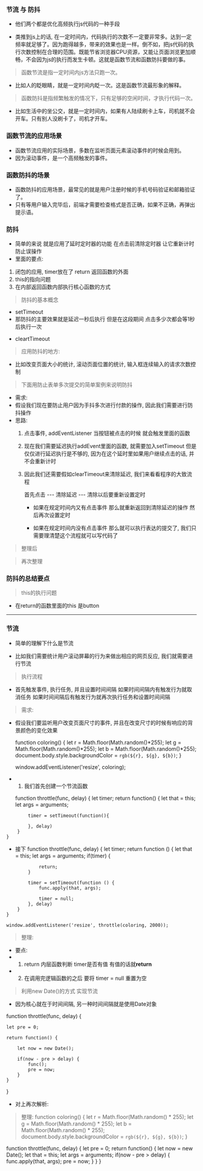 ### 节流 与 防抖
- 他们两个都是优化高频执行js代码的一种手段
<!-- 
    比如:
    旧款电视机的工作原理，就是一行行得扫描出色彩到屏幕上，然后组成一张张图片。由于肉眼只能分辨出一定频率的变化，当高频率的扫描，人类是感觉不出来的。反而形成一种视觉效果，就是一张图。就像高速旋转的风扇，你看不到扇叶，只看到了一个圆一样。
 -->

- 类推到js上的话, 在一定时间内，代码执行的次数不一定要非常多。达到一定频率就足够了。因为跑得越多，带来的效果也是一样。倒不如，把js代码的执行次数控制在合理的范围。既能节省浏览器CPU资源，又能让页面浏览更加顺畅，不会因为js的执行而发生卡顿。这就是函数节流和函数防抖要做的事。

> 函数节流是指一定时间内js方法只跑一次。
- 比如人的眨眼睛，就是一定时间内眨一次。这是函数节流最形象的解释。

> 函数防抖是指频繁触发的情况下，只有足够的空闲时间，才执行代码一次。
- 比如生活中的坐公交，就是一定时间内，如果有人陆续刷卡上车，司机就不会开车。只有别人没刷卡了，司机才开车。



### 函数节流的应用场景
- 函数节流应用的实际场景，多数在监听页面元素滚动事件的时候会用到。
- 因为滚动事件，是一个高频触发的事件。


### 函数防抖的场景
- 函数防抖的应用场景，最常见的就是用户注册时候的手机号码验证和邮箱验证了。
- 只有等用户输入完毕后，前端才需要检查格式是否正确，如果不正确，再弹出提示语。


### 防抖
- 简单的来说 就是应用了延时定时器的功能 在点击前清除定时器 让它重新计时防止误操作
- 里面的要点:
1. 闭包的应用, timer放在了 return 返回函数的外面
2. this的指向问题
3. 在内部返回函数内部执行核心函数的方式

> 防抖的基本概念
- setTimeout
- 那防抖的主要效果就是延迟一秒后执行 但是在这段期间 点击多少次都会等1秒后执行一次
<!-- 
    就像情侣去酒店的自动关闭的大门, 第一批情侣靠近门边, 门感应到有人, 打开门, 并且开始5秒的倒计时, 再5秒内有第二批情侣靠近门边, 门感应到人, 打开门, 重新5秒倒计时 
-->

- cleartTimeout
<!-- 5秒过去了 没人来开房了 门就闭合了 -->

> 应用防抖的地方:
- 比如改变页面大小的统计, 滚动页面位置的统计, 输入框连续输入的请求次数控制 

> 下面用防止表单多次提交的简单案例来说明防抖
- 需求:
- 假设我们现在要防止用户因为手抖多次进行付款的操作, 因此我们需要进行防抖操作
- 思路:
    1. 点击事件, addEventListener 当按钮被点击的时候 就会触发里面的函数

    2. 现在我们需要延迟执行addEvent里面的函数, 就需要加入setTimeout 但是仅仅进行延迟执行是不够的, 因为在这个延时里如果用户继续点击的话, 并不会重新计时

    3. 因此我们还需要假如clearTimeout来清除延迟, 我们来看看程序的大致流程

        首先点击 --- 清除延迟 --- 清除以后要重新设置定时

        - 如果在规定时间内又有点击事件  那么就重新返回到清除延迟的操作  然后再次设置定时

        - 如果在规定时间内没有点击事件  那么就可以执行表达的提交了, 我们只需要理清楚这个流程就可以写代码了
<!-- 秒内不管多少次操作只会成为一次, 因为5秒内只要有事件的触发 就会重新计时, 5秒后才会提交 -->

<!-- 
    const btn = document.querySelector('input');

    // 每次点击事件触发的任务
    function payMoney() {
        console.log('已剁');
    }

    // btn.addEventListener('click', payMoney);

    ------

    开始进行防抖设置
    1. 首先创建防抖函数 并且把点击事件的回调函数设置为这个防抖函数, 那么很显然我们需要在防抖函数里面执行原来的payMoney函数, 这样我们就需要为防抖函数设置一个参数func, 并且在内部执行这个参数函数

    2. 在防抖函数执行的时候, 添加参数注明执行payMoney这个函数, 也就是说 点击执行防抖函数, 把payMoney这个函数当参数传递进去

    3. 但是这么做 会自动调用的

    防抖函数
    function debounce(func) {
        func();
    }

    // 难点1:
    如果再回调函数后加小括号debounce()会自动执行函数, 怎么解决
    btn.addEventListener('click', debounce(payMoney));

    // 解决思路:
    为了解决这个问题, 我们就要用到高级函数的知识, 在函数里面返回函数
    (不是直接就调用执行了么? 我让它执行的是它的内部函数)'

    这样改完后就不会有错误了, 只有在点击的时候才会显示消息, 因为这个防抖函数返回了一个函数在点击事件触发的时候才执行
    function debounce(func) {
        return function() {
            func();
        }
    }


    接下来我们就可以设置延迟了, 我们可以在return的函数里面加上setTimeout, 然后在setTimeout里面, 执行payMoney(func)这个函数, 因为是延时函数 我们再定义一个参数作为延迟时间, 我们这个设置1秒

    function debounce(func, delay) {

        return function () {

            clearTimeout(timer);
            let timer = setTimeout(function() {
                func();
            }, delay)
        }
    }

    btn.addEventListener('click', debounce(payMoney, 1000));

    既然我们用了延时就要相应的清除延迟 具体清除哪个延时就需要设置变量名字, 清除延时要在建立延时的前面
    clearTimeout(timer);
    let timer = setTimeout(function()

    但是如果这么写的话 会有问题 我们不能清除一个没有定义的变量名 我们在定义这个变量之前清除它肯定是错误的, 于是正常来说大家就会简单的把定义的步骤放在顶部

    let timer;
    clearTimeout(timer);
    timer = setTimeout(function()

    这样看起来好像没问题 可以我现在连续点击按钮10次, 间隔肯定是在1秒内的, 但是会发现, 全部消息都陆续执行, 并没有实现重新计时的功能 因为

    function debounce(func, delay) {
    return function () {
        let timer;
        clearTimeout(timer);
        timer = setTimeout(function() {
            func();
        }, delay)
    }

    我们再每次点击的时候就会执行返回函数里面的内容
    let timer;
    clearTimeout(timer);
    timer = setTimeout(function() {
        func();
    }, delay)

    也就是创建变量, 清除延时, 建立延时三个步骤, 而且每次点击的执行函数都是独立的, 他们互不干涉

    正因为他们之间没有联系, 因此清除延时在这里完全没有起作用 要让这些独立的执行函数之间有联系 就需要应用到作用域链了

    就是闭包

    我们要做的只需要把timer这个变量的定义放在返回函数的外围, 这样我们在定义监听事件的时候就同时定义了这个timer变量, 因为作用域链的关系,
    所有独立执行的函数都能访问到这个timer变量 而且这个timer变量只创建了一次, 是唯一的 , 我们只不过不断给timer赋值进行延时而已 每一个清除延时就是清除上一个定义的延时

    相当于多个函数公用同一个外部变量 

    function debounce(func, delay) {

        let timer;

        return function () {
            clearTimeout(timer);
            let timer = setTimeout(function () {
                func();
            }, delay)
        }
    }

    这样我们连续点击按钮5下, 但是控制台也只是显示一条信息而已 证明我们已经实现了防抖功能, 但是到这 我们防抖的第4个难点来了 这也是很多人遗漏的一点 this的问题

    btn.addEventListener('click', payMoney);

    payMoney函数里面输出this 并且不使用防抖函数看看this的指向 
    function payMoney() {
        console.log('已剁');
        console.log(this);          btn
    }

    我们再看看防抖函数的操作下this的指向
    btn.addEventListener('click', debounce(payMoeny, 1000));
    this的指向是window

    因为回调的原因, 运行时已经在window下了, 因此我们可以在setTimeout前面就把this保存下来
    function debounce(func, delay) {

        let timer;

        return function () {

            let that = this;        // 这会指向这个按钮
            clearTimeout(timer);
            let timer = setTimeout(function () {

                // 让函数成为that的方法 就会指向这个that
                // 我们再setTimeout里面用call来绑定这个this给payMoney;

                func.call(that);
                console.log(that);
            }, delay)
        }
    }

    那么既然我们考虑到了this的情况, 那么我们也得考虑参数的问题  
    毕竟在js里函数没有设置参数, 也是可以传入参数的 也就是每个执行函数是有可能被传入参数的, 而传入的参数是需要给payMoney函数使用的

    因此我们这里增加参数, 并且使用apply
    function debounce(func, delay) {

        let timer;

        return function () {

            let that = this;

            let args = arguments;

            clearTimeout(timer);
            let timer = setTimeout(function () {
                func.apply(that, args);
                console.log(that);
            }, delay)
        }
    }
 -->

> 整理后
<!-- 
    let btn = document.querySelector('button');
    // btn.addEventListener('click', payMoney);
    btn.addEventListener('click', debounce(payMoney, 2000));

    // 事件绑定的位置可以传递参数
    btn.addEventListener('click', debounce(payMoney, 2000, 参数));

    // 原本要执行的逻辑函数
    function payMoney(args) {
        console.log('我买完了');
        console.log(this);

        // 参数最终会以数组的形式被接收
        console.log(参数: args);
    }

    // 防抖函数
    function debounce(func, delay, ...args) {
        let timer;

        return function() {
            let that = this;   // 下面改成箭头函数了 这里可以省略

            不确定需要补需要这个
            if(timer) {
                clearTimeout(timer);
            }

            timer = setTimeout(() => {      // 这里改成箭头函数了
                func.apply(that, args)
            },delay);
        }
    }
 -->


> 再次整理
<!-- 
    let btn = $("button")[0]
    btn.addEventListener("click", debounce(action, 1000, "sam"))

    function action(args) {
        console.log("this", this)
        console.log("args", args)
    }

    function debounce(fn, delay, ...args) {
        let timer = null

        return function() {
            clearTimeout(timer)
            timer = setTimeout(() => {
                fn.apply(this, args)
            }, delay)
        }
    }
 -->


### 防抖的总结要点
> this的执行问题
- 在return的函数里面的this 是button
<!-- 
    function payMoney() {
            console.log('我买完了');
            console.log(this);
        }

        // 防抖函数
        function debounce(func, delay) {
            return function() {
                func();
            }
        }

 -->

-----------------------------------------

### 节流
- 简单的理解下什么是节流
<!-- 
    比如海里的鲸鱼, 每隔一段时候就必须露出水面来换气, 但是鲸鱼不断的露出水面 其中的一个原因就是要保持水分滋润皮肤 

    鲸鱼露出水面换气的过程就是节流

    首先 鲸鱼露出水面换气, 这时候体内的氧气足够支撑30分钟 于是就潜水了 在这30分钟里面鲸鱼只要还有充足的氧气都不会冒泡了 只会等到30分钟的时候再露出水面换气

    下一次换气以后也同样会等足时间再露出水面
 -->

- 比如我们需要统计用户滚动屏幕的行为来做出相应的网页反应, 我们就需要进行节流
<!-- 
    因为用户不断的进行滚动, 就会不断的产生请求 相应也会不断增加, 容易导致网络的阻塞 那么我们就可以在触发事件的时候就马上执行任务, 然后设定时间间隔限制, 在这段时间内不管用户如何进行滚动都忽视操作 在事件到了以后如果监测到用户有滚动行为, 再次执行任务, 并且设置间隔时间
-->

> 执行流程
- 首先触发事件, 执行任务, 并且设置时间间隔 
    如果时间间隔内有触发行为就取消任务
    如果时间间隔后有触发行为就再次执行任务和设置时间间隔


> 需求:
- 假设我们要监听用户改变页面尺寸的事件, 并且在改变尺寸的时候有响应的背景颜色的变化效果

    function coloring() {
        let r = Math.floor(Math.random()*255);
        let g = Math.floor(Math.random()*255);
        let b = Math.floor(Math.random()*255);
        document.body.style.backgroundColor = `rgb(${r}, ${g}, ${b})`;
    }

    window.addEventListener('resize', coloring);
<!-- 节流的代码会和之间讲解的防抖代码有点类似 -->

- 1. 我们首先创建一个节流函数

    function throttle(func, delay) {
        let timer;
        return function() {
            let that = this;
            let args = arguments;
<!-- 
    设置时间间隔 常用的还是setTimeout
    由于这个时间间隔是要给后面的任务来判断是否执行的标识 因此需要创建变量, 这个变量需要在返回函数的外围定义
    
    这样多个任务才可以通过闭包的形式对这个变量进行操作 最后在setTimeout里面执行任务函数 
 -->
            timer = setTimeout(function(){
<!-- 
    判断触发事件是否在间隔时间内
        如果在间隔时间内, 我们就不触发事件 
        如果不在时间间隔内, 我们就触发事件
    
    换句话说
        如果timer被赋值了, 也就是任务还在等待执行, 暂时不改变timer的值 
        如果timer没有被赋值, 那就给它赋值执行任务就好了
                
        用if来表达 如果timer被赋值了 那就是true 那就直接返回 也就是不执行任务 ,其余的情况就是timer为false 也就是没有被赋值或者任务已经执行完了
 -->
            }, delay)
        }
    }

- 接下
    function throttle(func, delay) {
        let timer;
        return function () {
            let that = this;
            let args = arguments;
            if(timer) {
<!-- 如果timer为true 也就是被赋值了 那就执行返回也就是不执行任务 -->
                return;
            }

<!-- 
    其余的情况就是timer为false了 也就是没有被赋值或者任务已经执行完了, 那么就给timer赋值进行延迟执行 
-->
            timer = setTimeout(function () {
                func.apply(that, args);

<!-- 
    延迟执行后我们要清空timer的值, 不需要使用clearTimeout 直接清空timer的值就可以了, 因为这个清空行为 是在延迟执行任务以后发生的 符合我们的节流思路 
-->
                timer = null;
            }, delay)
        }
    }

    window.addEventListener('resize', throttle(coloring, 2000));

> 整理:
- 要点:
- 1. return 内层函数判断 timer是否有值 有值的话就**return**
- 2. 在调用完逻辑函数的之后 要将 timer = null 重置为空
<!-- 
    function coloring() {
        let r = Math.floor(Math.random()*255);
        let g = Math.floor(Math.random()*255);
        let b = Math.floor(Math.random()*255);

        document.body.style.backgroundColor = `rgb(${r}, ${g}, ${b})`;
    }

    window.addEventListener('resize', throttle(coloring, 2000));

    function throttle(func, delay) {
        let timer;
        return function() {
            let that = this;
            let args = arguments;
            if(timer) {
                return;
            }

            timer = setTimeout(function(){
                func.apply(that, args);
                timer = null;
            }, delay);
        }
    }
 -->

> 利用new Date()的方式 实现节流
- 因为核心就在于时间间隔, 另一种时间间隔就是使用Date对象

function throttle(func, delay) {

<!-- 
但是我们要和前一个时间点进行比较才能确定是否已经过了时间间隔, 因此我们还要创建一个变量 

注意这个pre也是要在返回函数外围的, 避免每次执行都被自动修改了 一开始的值要设置为0 这样才可以进行运算
-->

    let pre = 0;

    return function() {
<!-- 我们创建一个变量now来保存执行函数时的时间 -->
        let now = new Date();

<!-- 
    这里进行判断, 
    如果当前执行函数的时间点 减去 前一个时间点得到的毫秒数 大于我们设置的时间间隔, 就意味着已经过了时间间隔了 我们就可以执行函数了, 执行完以后我们需要把当前时间点的毫秒数赋值给表示前一个时间点的变量

    这样我们就修改了pre变量的值, 因为闭包的关系 后面的执行函数就能识别到pre这个变量里面的新值了 
-->
        if(now - pre > delay) {
            func();
            pre = now;
        }
    }
}

- 对上再次解析:
<!--    
    再次解析:
    我们假设设置的时间间隔为1小时, 最初的时候pre=0, now = 9:00(第一次执行的时候假设是9点钟)
    也就是在10点前的操作是被忽略的 因为9点-0得到的毫秒数肯定比1小时的毫秒数要大的(就是为了保证第一次是执行的1970开始到现在的毫秒数肯定比1小时大啊)
    所以执行函数 并且把pre的值修改为9点

    现在时间到了9点半 我们想要操作一下 但是9点半 - 9点的得到的是半小时 半小时小于延时时间1小时
    因此不执行函数 因为没有进入判断也不会修改pre的值

    现在时间到了10点半, 我们操作一下, 得到的是10点半 - 9点为1.5小时
    大于1小时 因此执行函数 并且把pre的值修改为当前的10点半, 这里相当于重新设置了时间点 重新进行计算
 -->

> 整理:
function coloring() {
    let r = Math.floor(Math.random() * 255);
    let g = Math.floor(Math.random() * 255);
    let b = Math.floor(Math.random() * 255);
    document.body.style.backgroundColor = `rgb(${r}, ${g}, ${b})`;
}

function throttle(func, delay) {
    let pre = 0;
    return function() {
        let now = new Date();
        let that = this;
        let args = arguments;
        if(now - pre > delay) {
            func.apply(that, args);
            pre = now;
        }
    }
}
